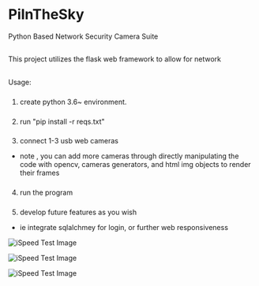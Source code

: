# PiInTheSky

 Python Based Network Security Camera Suite
 
 ##
 
 This project utilizes the flask web framework to allow for network
 
 ##
 
 Usage: 
 
###
1. create python 3.6~ environment. 
 
 
###
2. run "pip install -r reqs.txt"

###
3. connect 1-3 usb web cameras

* note , you can add more cameras through directly manipulating the code with opencv, cameras generators, and html img objects to render their frames

###
4. run the program

###
5. develop future features as you wish

* ie integrate  sqlalchmey for login, or further web responsiveness

 ![iSpeed Test Image](cameralogin.png)
 
 
 ![iSpeed Test Image](camerademo1.PNG)
 
 
 ![iSpeed Test Image](camerademo2.PNG)
 
 


